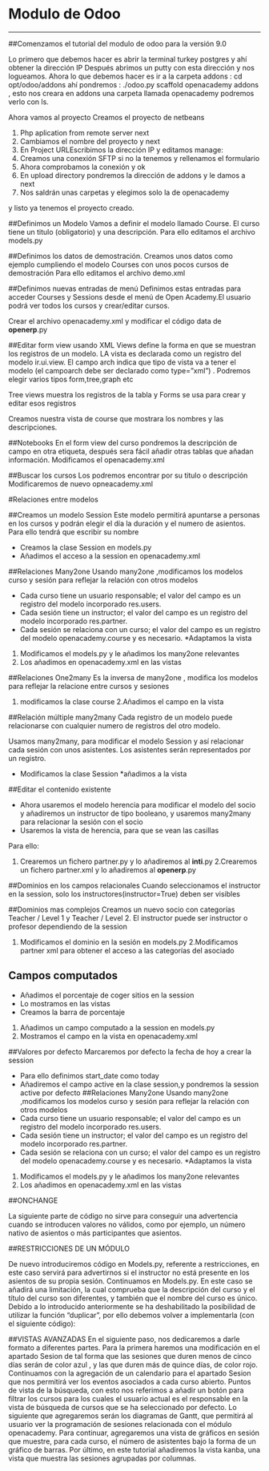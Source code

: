 # Modulo de Odoo
---
##Comenzamos el tutorial del modulo de odoo para la versión 9.0 

 Lo primero que debemos hacer es abrir la terminal turkey postgres y ahí obtener la dirección IP Después abrimos un putty con esta dirección y nos logueamos.
Ahora lo que debemos hacer es ir a la carpeta addons :
cd opt/odoo/addons
ahí pondremos :
./odoo.py scaffold openacademy addons ,
esto nos creara en addons una carpeta llamada openacademy podremos verlo con ls.

Ahora vamos al proyecto
Creamos el proyecto de netbeans 

1. Php aplication from remote server  next
2. Cambiamos el nombre del proyecto y next
3. En Project URLEscribimos la dirección IP y editamos manage:
4. Creamos una conexión SFTP si no la tenemos y rellenamos el formulario
5. Ahora comprobamos la conexión y ok
6. En upload directory pondremos la dirección de addons y le damos a next
7. Nos saldrán unas carpetas y elegimos solo la de openacademy

y listo ya tenemos el proyecto creado.

##Definimos un Modelo
Vamos a definir el modelo llamado Course. El curso tiene un titulo (obligatorio) y una descripción.
Para ello editamos el archivo models.py

##Definimos los datos de demostración.
Creamos unos datos como ejemplo cumpliendo el modelo Courses con unos pocos cursos de demostración
Para ello editamos el archivo demo.xml 

##Definimos nuevas entradas de menú
Definimos estas entradas para acceder Courses y Sessions desde el menú de Open Academy.El usuario podrá ver todos los cursos y crear/editar cursos.

Crear el archivo openacademy.xml  y modificar el código data de  __openerp__.py 

##Editar form view usando XML
Views define la forma en que se muestran los registros de un modelo. LA vista es declarada como un registro del modelo ir.ui.view. El campo arch indica que tipo de vista va a tener el modelo (el campoarch debe ser declarado como type=”xml”) . Podremos elegir varios tipos form,tree,graph etc


Tree views muestra los registros de la tabla y Forms se usa para crear y editar esos registros

Creamos nuestra vista de course que mostrara los nombres y las descripciones.

##Notebooks
En el form view del curso pondremos la descripción de campo en otra etiqueta, después sera fácil añadir otras tablas que añadan información.
Modificamos el openacademy.xml


##Buscar los cursos
Los podremos encontrar por su titulo o descripción
Modificaremos de nuevo opneacademy.xml


#Relaciones entre modelos

##Creamos un modelo Session
Este modelo permitirá apuntarse a personas en los cursos y podrán elegir el día la duración y el numero de asientos. Para ello tendrá que escribir su nombre

* Creamos la clase Session en models.py
* Añadimos el acceso a la session en openacademy.xml

##Relaciones Many2one
Usando many2one ,modificamos los modelos curso y sesión para reflejar la relación con otros modelos
* Cada curso tiene un usuario responsable; el valor del campo es un registro del modelo incorporado res.users. 
* Cada sesión tiene un instructor; el valor del campo es un registro del modelo incorporado res.partner. 
* Cada sesión se relaciona con un curso; el valor del campo es un registro del modelo openacademy.course y es necesario. 
*Adaptamos la vista

1. Modificamos el models.py y le añadimos los many2one relevantes
2. Los añadimos en openacademy.xml en las vistas

##Relaciones One2many
Es la inversa de many2one , modifica los modelos para reflejar la relacione entre cursos y sesiones

1. modificamos la clase course
2.Añadimos el campo en la vista

##Relación múltiple many2many
Cada registro de un modelo puede relacionarse con cualquier numero de registros del otro modelo.

Usamos many2many, para modificar el modelo Session  y así relacionar cada sesión con unos asistentes. Los asistentes serán representados por un registro.

* Modificamos la clase Session
*añadimos a la vista

##Editar el contenido existente
* Ahora usaremos el modelo herencia para modificar el modelo del socio y añadiremos un instructor de tipo booleano, y usaremos many2many para relacionar la sesión con el socio
* Usaremos la vista de herencia, para que se vean las casillas

Para ello:
1. Crearemos un fichero partner.py y lo añadiremos al __inti__.py
2.Crearemos un fichero partner.xml y lo añadiremos al  __openerp__.py 

##Dominios en los campos relacionales
Cuando seleccionamos el instructor en la session, solo los instructores(instructor=True) deben ser visibles

##Dominios mas complejos
Creamos un nuevo socio con categorías Teacher / Level 1 y Teacher / Level 2. 
El instructor puede ser instructor o profesor dependiendo de la session

1. Modificamos el dominio en la sesión en models.py
2.Modificamos partner xml para obtener el acceso a las categorías del asociado

## Campos computados
* Añadimos el porcentaje de coger sitios en la session
* Lo mostramos en las vistas
* Creamos la barra de porcentaje
 
1. Añadimos un campo computado a la session en models.py
2. Mostramos el campo en la vista en openacademy.xml

##Valores por defecto
 Marcaremos por defecto la fecha de hoy a crear la session
* Para ello definimos start_date como today 
* Añadiremos el campo active en la clase session,y pondremos la session active por defecto ##Relaciones Many2one
Usando many2one ,modificamos los modelos curso y sesión para reflejar la relación con otros modelos
* Cada curso tiene un usuario responsable; el valor del campo es un registro del modelo incorporado res.users. 
* Cada sesión tiene un instructor; el valor del campo es un registro del modelo incorporado res.partner. 
* Cada sesión se relaciona con un curso; el valor del campo es un registro del modelo openacademy.course y es necesario. 
*Adaptamos la vista

1. Modificamos el models.py y le añadimos los many2one relevantes
2. Los añadimos en openacademy.xml en las vistas

##ONCHANGE

La siguiente parte de código no sirve para conseguir una advertencia cuando se introducen valores no válidos, como por ejemplo, un número nativo de asientos o más participantes que asientos.

##RESTRICCIONES DE UN MÓDULO

De nuevo introduciremos código en Models.py, referente a restricciones, en este caso servirá para advertirnos si el instructor no está presente en los asientos de su propia sesión.
Continuamos en Models.py. En este caso se añadirá una limitación, la cual comprueba que la descripción del curso y el título del curso son diferentes, y también que el nombre del curso es único.
Debido a lo introducido anteriormente se ha deshabilitado la posibilidad de utilizar la función “duplicar”, por ello debemos volver a implementarla (con el siguiente código):

##VISTAS AVANZADAS
En el siguiente paso, nos dedicaremos a darle formato a diferentes partes. Para la primera haremos una modificación en el apartado Sesion  de tal forma que las sesiones que duren menos de cinco días serán de color azul , y las que duren más de quince días, de color rojo.
Continuamos con la agregación de un calendario para el apartado Sesion que nos permitirá ver los eventos asociados a cada curso abierto.
Puntos de vista de la búsqueda, con esto nos referimos a añadir un botón para filtrar los cursos para los cuales el usuario actual es el responsable en la vista de búsqueda de cursos que se ha seleccionado por defecto.
Lo siguiente que agregaremos serán los diagramas de Gantt, que permitirá al usuario ver la programación de sesiones relacionada con el módulo openacademy.
Para continuar, agregaremos una vista de gráficos en sesión que muestre, para cada curso, el número de asistentes bajo la forma de un gráfico de barras.
Por último, en este tutorial añadiremos la vista kanba, una vista que muestra las sesiones agrupadas por columnas.





